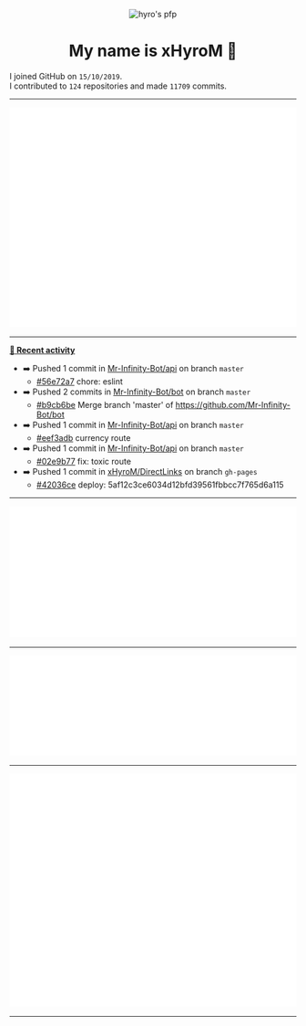 <p align="center">
    <img src="https://avatars.githubusercontent.com/u/56601352" width="192" alt="hyro's pfp" />
    <h1 align="center">My name is xHyroM 👋</h1>
</p>

I joined GitHub on `15/10/2019`.  
I contributed to `124` repositories and made `11709` commits.  

___

<img src="https://github.com/xHyroM/xHyroM/blob/master/.cache/base.svg">

___

**[📰 Recent activity](https://github.com/xHyroM)**
* ➡️ Pushed 1 commit in [Mr-Infinity-Bot/api](https://github.com/Mr-Infinity-Bot/api) on branch `master`
  * [#56e72a7](https://github.com/Mr-Infinity-Bot/api/commit/56e72a7) chore: eslint
* ➡️ Pushed 2 commits in [Mr-Infinity-Bot/bot](https://github.com/Mr-Infinity-Bot/bot) on branch `master`
  * [#b9cb6be](https://github.com/Mr-Infinity-Bot/bot/commit/b9cb6be) Merge branch &#39;master&#39; of https://github.com/Mr-Infinity-Bot/bot
* ➡️ Pushed 1 commit in [Mr-Infinity-Bot/api](https://github.com/Mr-Infinity-Bot/api) on branch `master`
  * [#eef3adb](https://github.com/Mr-Infinity-Bot/api/commit/eef3adb) currency route
* ➡️ Pushed 1 commit in [Mr-Infinity-Bot/api](https://github.com/Mr-Infinity-Bot/api) on branch `master`
  * [#02e9b77](https://github.com/Mr-Infinity-Bot/api/commit/02e9b77) fix: toxic route
* ➡️ Pushed 1 commit in [xHyroM/DirectLinks](https://github.com/xHyroM/DirectLinks) on branch `gh-pages`
  * [#42036ce](https://github.com/xHyroM/DirectLinks/commit/42036ce) deploy: 5af12c3ce6034d12bfd39561fbbcc7f765d6a115


___

<img src="https://github.com/xHyroM/xHyroM/blob/master/.cache/isocalendar.svg">

___

<img src="https://github.com/xHyroM/xHyroM/blob/master/.cache/languages.svg">

___

<img src="https://github.com/xHyroM/xHyroM/blob/master/.cache/achievements.svg">

___